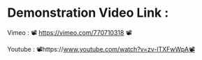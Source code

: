# Demonstration Video Link : 

Vimeo : 📽️ https://vimeo.com/770710318 📽️

Youtube : 📽️https://www.youtube.com/watch?v=zv-lTXFwWpA📽️


